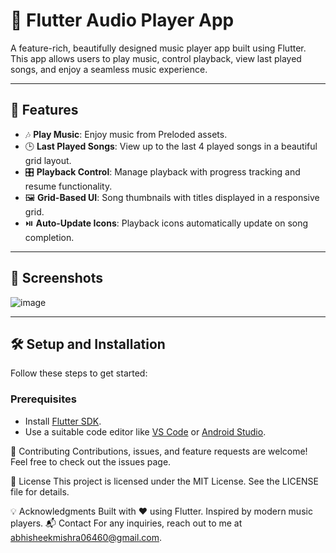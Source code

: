# 🎵 Flutter Audio Player App

A feature-rich, beautifully designed music player app built using Flutter. This app allows users to play music, control playback, view last played songs, and enjoy a seamless music experience.

---

## 🚀 **Features**

- 🎶 **Play Music**: Enjoy music from Preloded assets.
- 🕒 **Last Played Songs**: View up to the last 4 played songs in a beautiful grid layout.
- 🎛️ **Playback Control**: Manage playback with progress tracking and resume functionality.
- 🖼️ **Grid-Based UI**: Song thumbnails with titles displayed in a responsive grid.
- ⏯️ **Auto-Update Icons**: Playback icons automatically update on song completion.

---

## 📸 **Screenshots**

![image](https://github.com/user-attachments/assets/0ea12b9b-5b8f-4b31-9c17-1eb2d84fcd55)


---

## 🛠️ **Setup and Installation**

Follow these steps to get started:

### Prerequisites

- Install [Flutter SDK](https://flutter.dev/docs/get-started/install).
- Use a suitable code editor like [VS Code](https://code.visualstudio.com/) or [Android Studio](https://developer.android.com/studio).


🤝 Contributing
Contributions, issues, and feature requests are welcome! Feel free to check out the issues page.

📜 License
This project is licensed under the MIT License. See the LICENSE file for details.

💡 Acknowledgments
Built with ❤️ using Flutter.
Inspired by modern music players.
📬 Contact
For any inquiries, reach out to me at abhisheekmishra06460@gmail.com.


